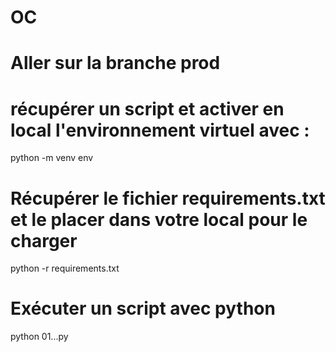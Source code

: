 # OC
# Aller sur la branche prod 
# récupérer un script et activer en local l'environnement virtuel avec :
python -m venv env

# Récupérer le fichier requirements.txt et le placer dans votre local pour le charger
python -r requirements.txt

# Exécuter un script avec python
python 01...py
